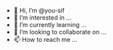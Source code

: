 - 👋 Hi, I’m @you-sif
- 👀 I’m interested in ...
- 🌱 I’m currently learning ...
- 💞️ I’m looking to collaborate on ...
- 📫 How to reach me ...

<!---
you-sif/you-sif is a ✨ special ✨ repository because its `README.md` (this file) appears on your GitHub profile.
You can click the Preview link to take a look at your changes.
--->
